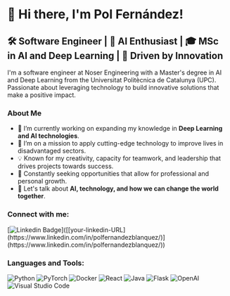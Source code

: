 # 👋 Hi there, I'm Pol Fernández!

## 🛠️ Software Engineer | 🤖 AI Enthusiast | 🎓 MSc in AI and Deep Learning | 🌟 Driven by Innovation

I'm a software engineer at Noser Engineering with a Master's degree in AI and Deep Learning from the Universitat Politècnica de Catalunya (UPC). Passionate about leveraging technology to build innovative solutions that make a positive impact.

### About Me

- 🔭 I’m currently working on expanding my knowledge in **Deep Learning and AI technologies**.
- 🌱 I’m on a mission to apply cutting-edge technology to improve lives in disadvantaged sectors.
- 💡 Known for my creativity, capacity for teamwork, and leadership that drives projects towards success.
- 🎯 Constantly seeking opportunities that allow for professional and personal growth.
- 💬 Let's talk about **AI, technology, and how we can change the world together**.

### Connect with me:

[![Linkedin Badge](https://img.shields.io/badge/-PolFernández-blue?style=flat-square&logo=Linkedin&logoColor=white&link=[[your-linkedin-URL](https://www.linkedin.com/in/polfernandezblanquez/)](https://www.linkedin.com/in/polfernandezblanquez/))]([[your-linkedin-URL](https://www.linkedin.com/in/polfernandezblanquez/)](https://www.linkedin.com/in/polfernandezblanquez/))

### Languages and Tools:

![Python](https://img.shields.io/badge/-Python-3776AB?style=flat&logo=Python&logoColor=white)
![PyTorch](https://img.shields.io/badge/-PyTorch-EE4C2C?style=flat&logo=PyTorch&logoColor=white)
![Docker](https://img.shields.io/badge/-Docker-2496ED?style=flat&logo=Docker&logoColor=white)
![React](https://img.shields.io/badge/-React-61DAFB?style=flat&logo=React&logoColor=black)
![Java](https://img.shields.io/badge/-Java-007396?style=flat&logo=Java&logoColor=white)
![Flask](https://img.shields.io/badge/-Flask-000000?style=flat&logo=Flask&logoColor=white)
![OpenAI](https://img.shields.io/badge/-OpenAI-412991?style=flat&logo=OpenAI&logoColor=white)
![Visual Studio Code](https://img.shields.io/badge/-Visual%20Studio%20Code-007ACC?style=flat&logo=Visual-Studio-Code&logoColor=white)

<!-- Add more badges of languages and tools from https://shields.io/ -->
<!--
### My GitHub Stats:

![Your GitHub stats](https://github-readme-stats.vercel.app/api?username=SwissTonyStark&show_icons=true&theme=default)

-->

